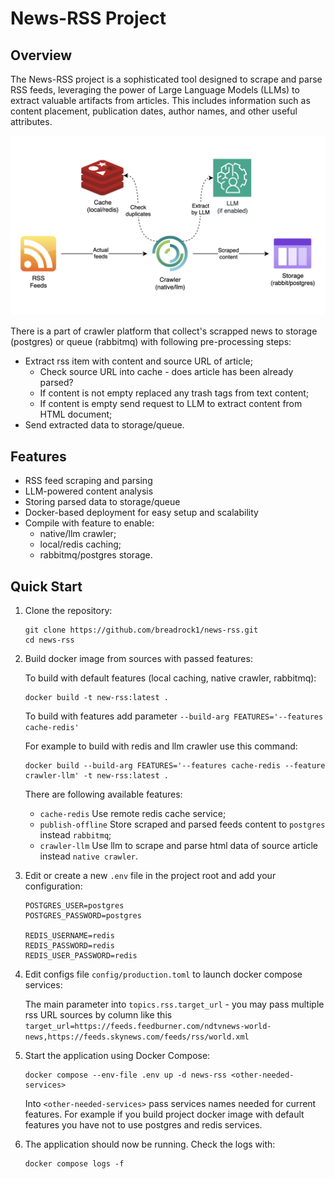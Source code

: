 # News-RSS Project

## Overview

The News-RSS project is a sophisticated tool designed to scrape and parse RSS feeds, leveraging the power of 
Large Language Models (LLMs) to extract valuable artifacts from articles. This includes information such as 
content placement, publication dates, author names, and other useful attributes.

![arch-schema.png](docs/arch-schema.png)

There is a part of crawler platform that collect's scrapped news to storage (postgres) or queue (rabbitmq)
with following pre-processing steps:

- Extract rss item with content and source URL of article;
  - Check source URL into cache - does article has been already parsed? 
  - If content is not empty replaced any trash tags from text content;
  - If content is empty send request to LLM to extract content from HTML document;
- Send extracted data to storage/queue. 

## Features

- RSS feed scraping and parsing
- LLM-powered content analysis
- Storing parsed data to storage/queue
- Docker-based deployment for easy setup and scalability
- Compile with feature to enable:
  - native/llm crawler;
  - local/redis caching;
  - rabbitmq/postgres storage.

## Quick Start

1. Clone the repository:

    ```shell
    git clone https://github.com/breadrock1/news-rss.git
    cd news-rss
    ```

2. Build docker image from sources with passed features:

    To build with default features (local caching, native crawler, rabbitmq):
    ```shell
   docker build -t new-rss:latest .
    ```
   
    To build with features add parameter `--build-arg FEATURES='--features cache-redis'`
    
    For example to build with redis and llm crawler use this command:
    ```shell
   docker build --build-arg FEATURES='--features cache-redis --feature crawler-llm' -t new-rss:latest .
    ```
   
    There are following available features:
      - `cache-redis` Use remote redis cache service; 
      - `publish-offline` Store scraped and parsed feeds content to `postgres` instead `rabbitmq`;
      - `crawler-llm` Use llm to scrape and parse html data of source article instead `native crawler`.

3. Edit or create a new `.env` file in the project root and add your configuration:

    ```dotenv
    POSTGRES_USER=postgres
    POSTGRES_PASSWORD=postgres

    REDIS_USERNAME=redis
    REDIS_PASSWORD=redis
    REDIS_USER_PASSWORD=redis
    ```
   
4. Edit configs file `config/production.toml` to launch docker compose services:

    The main parameter into `topics.rss.target_url` - you may pass multiple rss URL sources by column like this
    `target_url=https://feeds.feedburner.com/ndtvnews-world-news,https://feeds.skynews.com/feeds/rss/world.xml`

5. Start the application using Docker Compose:
    
    ```shell
    docker compose --env-file .env up -d news-rss <other-needed-services>
    ```
   
    Into `<other-needed-services>` pass services names needed for current features. 
    For example if you build project docker image with default features you have not to use postgres and redis services.

6. The application should now be running. Check the logs with:

    ```shell
    docker compose logs -f
    ```
